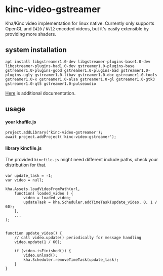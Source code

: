 # kinc-video-gstreamer

Kha/Kinc video implementation for linux native. Currently only supports OpenGL and `I420` / `NV12` encoded videos, but it's easily extensible by providing more shaders.

## system installation

```
apt install libgstreamer1.0-dev libgstreamer-plugins-base1.0-dev libgstreamer-plugins-bad1.0-dev gstreamer1.0-plugins-base gstreamer1.0-plugins-good gstreamer1.0-plugins-bad gstreamer1.0-plugins-ugly gstreamer1.0-libav gstreamer1.0-doc gstreamer1.0-tools gstreamer1.0-x gstreamer1.0-alsa gstreamer1.0-gl gstreamer1.0-gtk3 gstreamer1.0-qt5 gstreamer1.0-pulseaudio
```

[Here](https://gstreamer.freedesktop.org/documentation/installing/on-linux.html?gi-language=c) is additional documentation.

## usage

#### your khafile.js

```
project.addLibrary('kinc-video-gstreamer');
await project.addProject('kinc-video-gstreamer');
```

#### library kincfile.js

The provided `kincfile.js` might need different include paths, check your distribution for that.

####

```
var update_task = -1;
var video = null;

kha.Assets.loadVideoFromPath(url,
	function( loaded_video ) {
		video = loaded_video;
		updateTask = kha.Scheduler.addTimeTask(update_video, 0, 1 / 60);
	},
	...
);


function update_video() {
	// call video.update() periodically for message handling
	video.update(1 / 60);

	if (video.isFinished()) {
		video.unload();
		kha.Scheduler.removeTimeTask(update_task);
	}
}
```

